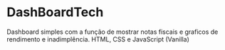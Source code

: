 # DashBoardTech
Dashboard simples com a função de mostrar notas fiscais e graficos de rendimento e inadimplência.
HTML, CSS e JavaScript (Vanilla)
